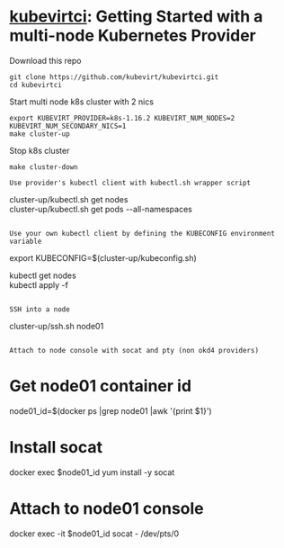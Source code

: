 # [kubevirtci](README.md): Getting Started with a multi-node Kubernetes Provider                              
                                                                                      
Download this repo                                                                    
```                                                                                   
git clone https://github.com/kubevirt/kubevirtci.git                                  
cd kubevirtci                                                                         
```                                                                                   
                                                                                      
Start multi node k8s cluster with 2 nics                                              
```                                                                                   
export KUBEVIRT_PROVIDER=k8s-1.16.2 KUBEVIRT_NUM_NODES=2 KUBEVIRT_NUM_SECONDARY_NICS=1
make cluster-up                                                                       
```                                                                                   
                                                                                      
Stop k8s cluster                                                                      
```                                                                                   
make cluster-down                                                                     

Use provider's kubectl client with kubectl.sh wrapper script               
```                                                                        
cluster-up/kubectl.sh get nodes                                            
cluster-up/kubectl.sh get pods --all-namespaces                            
```                                                                        
                                                                           
Use your own kubectl client by defining the KUBECONFIG environment variable
```                                                                        
export KUBECONFIG=$(cluster-up/kubeconfig.sh)                              
                                                                           
kubectl get nodes                                                          
kubectl apply -f <some file>                                               
```                                                                        
                                                                           
SSH into a node                                                            
```                                                                        
cluster-up/ssh.sh node01                                                   
```                                                                        
                                                                           
Attach to node console with socat and pty (non okd4 providers)             
```                                                  
# Get node01 container id                            
node01_id=$(docker ps |grep node01 |awk '{print $1}')
                                                     
# Install socat                                      
docker exec $node01_id yum install -y socat          
                                                     
# Attach to node01 console                           
docker exec -it $node01_id socat - /dev/pts/0        
```                                                 

